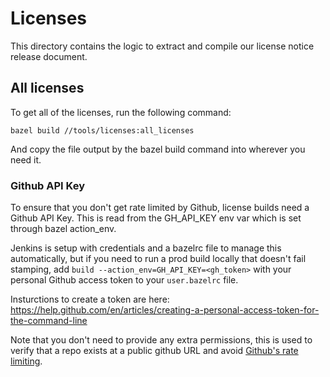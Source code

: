 # Licenses
This directory contains the logic to extract and compile our license notice release document.

## All licenses
To get all of the licenses, run the following command:
```
bazel build //tools/licenses:all_licenses
```
And copy the file output by the bazel build command into wherever you need it.

### Github API Key
To ensure that you don't get rate limited by Github, license builds need a Github API Key.
This is read from the GH_API_KEY env var which is set through bazel action_env.

Jenkins is setup with credentials and a bazelrc file to manage this automatically, but if you need
to run a prod build locally that doesn't fail stamping, add `build --action_env=GH_API_KEY=<gh_token>`
with your personal Github access token to your `user.bazelrc` file.

Insturctions to create a token are here:
https://help.github.com/en/articles/creating-a-personal-access-token-for-the-command-line

Note that you don't need to provide any extra permissions, this is used to verify that a repo exists at a public
github URL and avoid [Github's rate limiting](https://developer.github.com/v3/rate_limit/).
